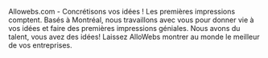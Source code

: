 Allowebs.com - Concrétisons vos idées ! 
Les premières impressions comptent. Basés à Montréal, nous travaillons avec vous pour donner vie à vos idées et faire des premières impressions géniales. 
Nous avons du talent, vous avez des idées! Laissez AlloWebs montrer au monde le meilleur de vos entreprises.
